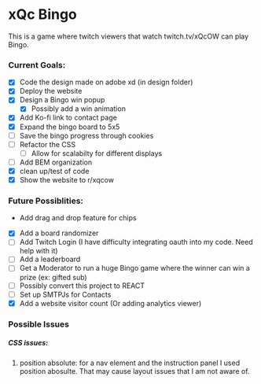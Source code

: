 # xQc Bingo
This is a game where twitch viewers that watch twitch.tv/xQcOW can play Bingo.

### Current Goals:
- [x] Code the design made on adobe xd (in design folder)
- [x] Deploy the website
- [x] Design a Bingo win popup
  - [x] Possibly add a win animation
- [x] Add Ko-fi link to contact page
- [x] Expand the bingo board to 5x5
- [ ] Save the bingo progress through cookies
- [ ] Refactor the CSS
  - [ ] Allow for scalabilty for different displays
- [ ] Add BEM organization
- [x] clean up/test of code
- [x] Show the website to r/xqcow

### Future Possiblities:
- Add drag and drop feature for chips
- [x] Add a board randomizer
- [ ] Add Twitch Login (I have difficulty integrating oauth into my code. Need help with it)
- [ ] Add a leaderboard
- [ ] Get a Moderator to run a huge Bingo game where the winner can win a prize (ex: gifted sub)
- [ ] Possibly convert this project to REACT
- [ ] Set up SMTPJs for Contacts
- [x] Add a website visitor count (Or adding analytics viewer)
  
### Possible Issues
##### CSS issues:
1. position absolute: for a nav element and the instruction panel I used 
position abosulte. That may cause layout issues that I am not aware of.
